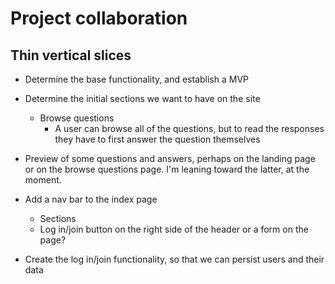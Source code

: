 # Project collaboration

## Thin vertical slices
* Determine the base functionality, and establish a MVP

* Determine the initial sections we want to have on the site
    * Browse questions
        * A user can browse all of the questions, but to read the responses they have to first answer the question themselves
    
* Preview of some questions and answers, perhaps on the landing page or on the browse questions page. I'm leaning toward the latter, at the moment.

* Add a nav bar to the index page
    * Sections
    * Log in/join button on the right side of the header or a form on the page?

* Create the log in/join functionality, so that we can persist users and their data

